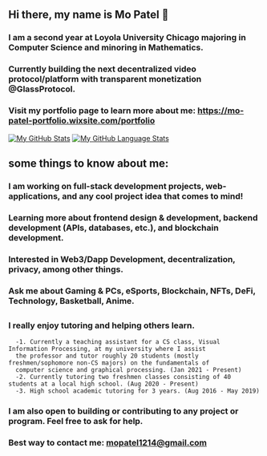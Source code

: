 ## Hi there, my name is Mo Patel 👋

### I am a second year at Loyola University Chicago majoring in Computer Science and minoring in Mathematics.

### Currently building the next decentralized video protocol/platform with transparent monetization @GlassProtocol.

### Visit my portfolio page to learn more about me: https://mo-patel-portfolio.wixsite.com/portfolio




[![My GitHub Stats](https://github-readme-stats.vercel.app/api/?username=mopatel30&count_private=true&theme=tokyonight&showicons=true)]()
[![My GitHub Language Stats](https://github-readme-stats.vercel.app/api/top-langs/?username=mopatel30&langs_count=5&theme=tokyonight)]()




## some things to know about me:
### I am working on full-stack development projects, web-applications, and any cool project idea that comes to mind!
### Learning more about frontend design & development, backend development (APIs, databases, etc.), and blockchain development.
###  Interested in Web3/Dapp Development, decentralization, privacy, among other things.
### Ask me about Gaming & PCs, eSports, Blockchain, NFTs, DeFi, Technology, Basketball, Anime.

##
### I really enjoy tutoring and helping others learn. 
      -1. Currently a teaching assistant for a CS class, Visual Information Processing, at my university where I assist 
      the professor and tutor roughly 20 students (mostly freshmen/sophomore non-CS majors) on the fundamentals of 
      computer science and graphical processing. (Jan 2021 - Present)
      -2. Currently tutoring two freshmen classes consisting of 40 students at a local high school. (Aug 2020 - Present)
      -3. High school academic tutoring for 3 years. (Aug 2016 - May 2019)
 

### I am also open to building or contributing to any project or program. Feel free to ask for help.

### Best way to contact me: mopatel1214@gmail.com

